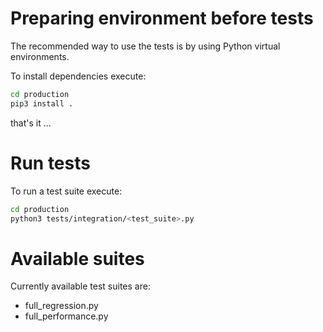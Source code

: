 # Preparing environment before tests
The recommended way to use the tests is by using Python virtual environments.

To install dependencies execute:
```sh
cd production
pip3 install .
```

that's it ...

# Run tests
To run a test suite execute:
```sh
cd production
python3 tests/integration/<test_suite>.py 
```

# Available suites
Currently available test suites are:
 - full_regression.py
 - full_performance.py
